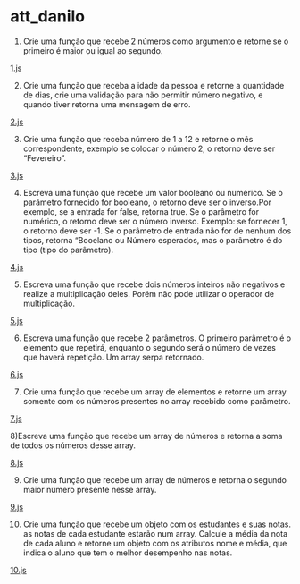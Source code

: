 # att_danilo

1) Crie uma função que recebe 2 números como argumento e retorne se o primeiro é
maior ou igual ao segundo.

 [1.js](https://github.com/ArtS2/att_danilo/blob/main/1.js)

2) Crie uma função que receba a idade da pessoa e retorne a quantidade de dias, crie
uma validação para não permitir número negativo, e quando tiver retorna uma
mensagem de erro.

[2.js](https://github.com/ArtS2/att_danilo/blob/main/2.js)

3) Crie uma função que receba número de 1 a 12 e retorne o mês correspondente,
exemplo se colocar o número 2, o retorno deve ser “Fevereiro”.

[3.js](https://github.com/ArtS2/att_danilo/blob/main/3.js)

4) Escreva uma função que recebe um valor booleano ou numérico. Se o parâmetro
fornecido for booleano, o retorno deve ser o inverso.Por exemplo, se a entrada for
false, retorna true. Se o parâmetro for numérico, o retorno deve ser o número
inverso. Exemplo: se fornecer 1, o retorno deve ser -1. Se o parâmetro de entrada
não for de nenhum dos tipos, retorna “Booelano ou Número esperados, mas o
parâmetro é do tipo (tipo do parâmetro).

[4.js](https://github.com/ArtS2/att_danilo/blob/main/4.js)

5) Escreva uma função que recebe dois números inteiros não negativos e realize a
multiplicação deles. Porém não pode utilizar o operador de multiplicação.

[5.js](https://github.com/ArtS2/att_danilo/blob/main/5.js)

6) Escreva uma função que recebe 2 parâmetros. O primeiro parâmetro é o elemento
que repetirá, enquanto o segundo será o número de vezes que haverá repetição.
Um array serpa retornado.

[6.js](https://github.com/ArtS2/att_danilo/blob/main/6.js)

7) Crie uma função que recebe um array de elementos e retorne um array somente
com os números presentes no array recebido como parâmetro.

[7.js](https://github.com/ArtS2/att_danilo/blob/main/7.js)

8)Escreva uma função que recebe um array de números e retorna a soma de todos os
números desse array.

[8.js](https://github.com/ArtS2/att_danilo/blob/main/8.js)

9) Crie uma função que recebe um array de números e retorna o segundo maior
número presente nesse array.

[9.js](https://github.com/ArtS2/att_danilo/blob/main/9.js)

10) Crie uma função que recebe um objeto com os estudantes e suas notas. as notas de
cada estudante estarão num array. Calcule a média da nota de cada aluno e retorne
um objeto com os atributos nome e média, que indica o aluno que tem o melhor
desempenho nas notas.

[10.js](https://github.com/ArtS2/att_danilo/blob/main/10.js)
